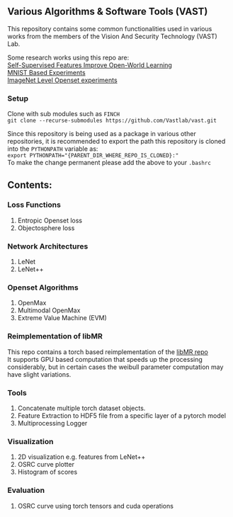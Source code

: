 ## Various Algorithms & Software Tools (VAST)
This repository contains some common functionalities used in various works from the members of the
Vision And Security Technology (VAST) Lab.

Some research works using this repo are:  
[Self-Supervised Features Improve Open-World Learning](https://github.com/Vastlab/SSFiOWL)  
[MNIST Based Experiments](https://github.com/Vastlab/MNIST_Experiments)  
[ImageNet Level Openset experiments](https://github.com/Vastlab/ImageNetDali)  


### Setup
Clone with sub modules such as `FINCH`  
```git clone --recurse-submodules https://github.com/Vastlab/vast.git```  

Since this repository is being used as a package in various other repositories, it is recommended to 
export the path this repository is cloned into the `PYTHONPATH` variable as:   
```export PYTHONPATH="{PARENT_DIR_WHERE_REPO_IS_CLONED}:"```  
To make the change permanent please add the above to your `.bashrc`

## Contents:
### Loss Functions
1. Entropic Openset loss
2. Objectosphere loss

### Network Architectures
1. LeNet
2. LeNet++

### Openset Algorithms
1. OpenMax
2. Multimodal OpenMax
3. Extreme Value Machine (EVM)

### Reimplementation of libMR
This repo contains a torch based reimplementation of the [libMR repo](https://github.com/Vastlab/libMR)  
It supports GPU based computation that speeds up the processing considerably, but in certain cases the weibull parameter 
computation may have slight variations.

### Tools
1. Concatenate multiple torch dataset objects.
2. Feature Extraction to HDF5 file from a specific layer of a pytorch model
3. Multiprocessing Logger

### Visualization
1. 2D visualization e.g. features from LeNet++
2. OSRC curve plotter
3. Histogram of scores

### Evaluation
1. OSRC curve using torch tensors and cuda operations
